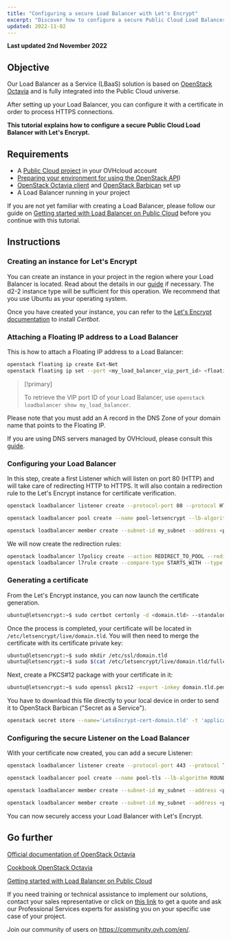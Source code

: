 ```yaml
---
title: "Configuring a secure Load Balancer with Let's Encrypt"
excerpt: "Discover how to configure a secure Public Cloud Load Balancer with Let's Encrypt"
updated: 2022-11-02
---
```


**Last updated 2nd November 2022**

## Objective

Our Load Balancer as a Service (LBaaS) solution is based on [OpenStack Octavia](https://wiki.openstack.org/wiki/Octavia) and is fully integrated into the Public Cloud universe. 

After setting up your Load Balancer, you can configure it with a certificate in order to process HTTPS connections.

**This tutorial explains how to configure a secure Public Cloud Load Balancer with Let's Encrypt.**

## Requirements

- A [Public Cloud project](https://www.ovhcloud.com/en-gb/public-cloud/) in your OVHcloud account
- [Preparing your environment for using the OpenStack API](/pages/platform/public-cloud/prepare_the_environment_for_using_the_openstack_api))
- [OpenStack Octavia client](https://docs.openstack.org/python-octaviaclient/latest/install/index.html) and [OpenStack Barbican](https://docs.openstack.org/python-barbicanclient/latest/install/index.html) set up
- A Load Balancer running in your project

If you are not yet familiar with creating a Load Balancer, please follow our guide on [Getting started with Load Balancer on Public Cloud](/pages/platform/network-services/getting-started-01-create-lb-service) before you continue with this tutorial.

## Instructions

### Creating an instance for Let's Encrypt

You can create an instance in your project in the region where your Load Balancer is located. Read about the details in our [guide](/pages/platform/public-cloud/public-cloud-first-steps) if necessary. The d2-2 instance type will be sufficient for this operation. We recommend that you use Ubuntu as your operating system. 

Once you have created your instance, you can refer to the [Let's Encrypt documentation](https://certbot.eff.org/instructions?ws=other&os=ubuntufocal) to install *Certbot*.

### Attaching a Floating IP address to a Load Balancer

This is how to attach a Floating IP address to a Load Balancer:

```bash
openstack floating ip create Ext-Net
openstack floating ip set --port <my_load_balancer_vip_port_id> <floating_ip>
```

> [!primary]
>
> To retrieve the VIP port ID of your Load Balancer, use `openstack loadbalancer show my_load_balancer`.

Please note that you must add an A record in the DNS Zone of your domain name that points to the Floating IP. 

If you are using DNS servers managed by OVHcloud, please consult this [guide](/pages/web/domains/dns_zone_edit).

### Configuring your Load Balancer

In this step, create a first Listener which will listen on port 80 (HTTP) and will take care of redirecting HTTP to HTTPS. It will also contain a redirection rule to the Let's Encrypt instance for certificate verification.

```bash
openstack loadbalancer listener create --protocol-port 80 --protocol HTTP --name http-listener my_load_balancer

openstack loadbalancer pool create --name pool-letsencrypt --lb-algorithm ROUND_ROBIN --listener http-listener --protocol HTTP

openstack loadbalancer member create --subnet-id my_subnet --address <private_ip_letsencrypt_instance>  --protocol-port 80 pool-letsencrypt
```

We will now create the redirection rules:

```bash
openstack loadbalancer l7policy create --action REDIRECT_TO_POOL --redirect-pool pool-letsencrypt --name letsencrypt-redirection http-listener --position 1
openstack loadbalancer l7rule create --compare-type STARTS_WITH --type PATH --value /.well-known/acme-challenge letsencrypt-redirection
```

### Generating a certificate

From the Let's Encrypt instance, you can now launch the certificate generation.

```bash
ubuntu@letsencrypt:~$ sudo certbot certonly -d <domain.tld> --standalone -m <email> --agree-tos
```

Once the process is completed, your certificate will be located in `/etc/letsencrypt/live/domain.tld`. You will then need to merge the certificate with its certificate private key:

```bash
ubuntu@letsencrypt:~$ sudo mkdir /etc/ssl/domain.tld
ubuntu@letsencrypt:~$ sudo $(cat /etc/letsencrypt/live/domain.tld/fullchain.pem /etc/letsencrypt/live/domain.tld/privkey.pem | tee /etc/ssl/domain.tld.pem)
```

Next, create a PKCS#12 package with your certificate in it:

```bash
ubuntu@letsencrypt:~$ sudo openssl pkcs12 -export -inkey domain.tld.pem -in domain.tld.pem -out domain.tld.p12
```

You have to download this file directly to your local device in order to send it to OpenStack Barbican ("Secret as a Service").

```bash
openstack secret store --name='LetsEncrypt-cert-domain.tld' -t 'application/octet-stream' -e 'base64' --payload="$(base64 < domain.tld.p12)"
```

### Configuring the secure Listener on the Load Balancer

With your certificate now created, you can add a secure Listener:

```bash
openstack loadbalancer listener create --protocol-port 443 --protocol TERMINATED_HTTPS --name https-listener --default-tls-container=$(openstack secret list | awk '/ LetsEncrypt-cert-domain.tld / {print $2}') my_load_balancer

openstack loadbalancer pool create --name pool-tls --lb-algorithm ROUND_ROBIN --listener tls-listener --protocol HTTP

openstack loadbalancer member create --subnet-id my_subnet --address <private_ip_instance_1> --protocol-port 80 my_pool

openstack loadbalancer member create --subnet-id my_subnet --address <private_ip_instance_2> --protocol-port 80 my_pool
```

You can now securely access your Load Balancer with Let's Encrypt.

## Go further

[Official documentation of OpenStack Octavia](https://docs.openstack.org/octavia/latest/)

[Cookbook OpenStack Octavia](https://docs.openstack.org/octavia/latest/user/guides/basic-cookbook.html)

[Getting started with Load Balancer on Public Cloud](/pages/platform/network-services/getting-started-01-create-lb-service)

If you need training or technical assistance to implement our solutions, contact your sales representative or click on [this link](https://www.ovhcloud.com/en-gb/professional-services/) to get a quote and ask our Professional Services experts for assisting you on your specific use case of your project.

Join our community of users on <https://community.ovh.com/en/>.